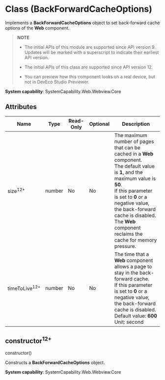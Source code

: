 # Class (BackForwardCacheOptions)
<!--Kit: ArkWeb-->
<!--Subsystem: Web-->
<!--Owner: @aohui-->
<!--Designer: @yaomingliu-->
<!--Tester: @ghiker-->
<!--Adviser: @HelloCrease-->

Implements a **BackForwardCacheOptions** object to set back-forward cache options of the **Web** component.

> **NOTE**
>
> - The initial APIs of this module are supported since API version 9. Updates will be marked with a superscript to indicate their earliest API version.
>
> - The initial APIs of this class are supported since API version 12.
>
> - You can preview how this component looks on a real device, but not in DevEco Studio Previewer.

**System capability**: SystemCapability.Web.Webview.Core

## Attributes

| Name| Type| Read-Only| Optional| Description|
|------|------|------|------|------|
| size<sup>12+</sup> | number | No| No| The maximum number of pages that can be cached in a **Web** component.<br>The default value is **1**, and the maximum value is **50**.<br>If this parameter is set to **0** or a negative value, the back-forward cache is disabled.<br>The **Web** component reclaims the cache for memory pressure.|
| timeToLive<sup>12+</sup> | number | No| No| The time that a **Web** component allows a page to stay in the back-forward cache.<br>If this parameter is set to **0** or a negative value, the back-forward cache is disabled.<br>Default value: **600**<br>Unit: second|

## constructor<sup>12+</sup>

constructor()

Constructs a **BackForwardCacheOptions** object.

**System capability**: SystemCapability.Web.Webview.Core
